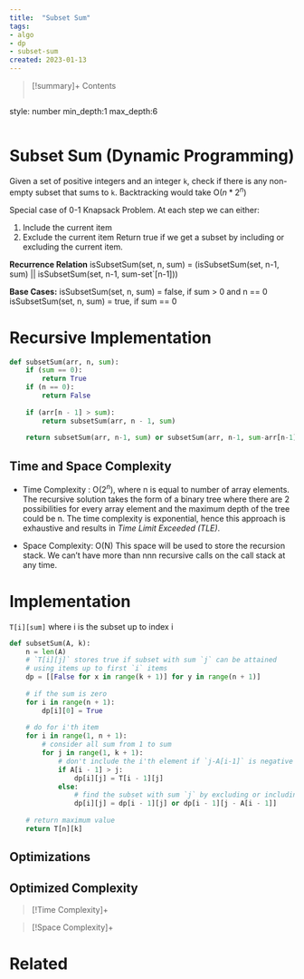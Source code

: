 ```yaml
---
title:  "Subset Sum"
tags:
- algo
- dp
- subset-sum
created: 2023-01-13
---
```


>[!summary]+ Contents
>```toc
style: number
min_depth:1
max_depth:6 
>```


# Subset Sum (Dynamic Programming)
Given a set of positive integers and an integer `k`, check if there is any non-empty subset that sums to `k`.
Backtracking would take O($n * 2^n$)

Special case of 0-1 Knapsack Problem. 
At each step we can either:
1. Include the current item
2. Exclude the current item
Return true if we get a subset by including or excluding the current item.

**Recurrence Relation**
isSubsetSum(set, n, sum) = (isSubsetSum(set, n-1, sum) || isSubsetSum(set, n-1, sum-set`[n-1]))

**Base Cases:**
isSubsetSum(set, n, sum) = false, if sum > 0 and n == 0
isSubsetSum(set, n, sum) = true, if sum == 0

# Recursive Implementation
```python
def subsetSum(arr, n, sum):
    if (sum == 0):
        return True
    if (n == 0):
        return False
 
    if (arr[n - 1] > sum):
        return subsetSum(arr, n - 1, sum)
 
    return subsetSum(arr, n-1, sum) or subsetSum(arr, n-1, sum-arr[n-1])
```

## Time and Space Complexity
- Time Complexity : O($2^n$), where n is equal to number of array elements. The recursive solution takes the form of a binary tree where there are 2 possibilities for every array element and the maximum depth of the tree could be n. The time complexity is exponential, hence this approach is exhaustive and results in _Time Limit Exceeded (TLE)_.
    
- Space Complexity: O(N) This space will be used to store the recursion stack. We can’t have more than nnn recursive calls on the call stack at any time.

# Implementation
`T[i][sum]` where i is the subset up to index i
```python
def subsetSum(A, k):
    n = len(A)
    # `T[i][j]` stores true if subset with sum `j` can be attained
    # using items up to first `i` items
    dp = [[False for x in range(k + 1)] for y in range(n + 1)]
 
    # if the sum is zero
    for i in range(n + 1):
        dp[i][0] = True
 
    # do for i'th item
    for i in range(1, n + 1):
        # consider all sum from 1 to sum
        for j in range(1, k + 1):
            # don't include the i'th element if `j-A[i-1]` is negative
            if A[i - 1] > j:
                dp[i][j] = T[i - 1][j]
            else:
                # find the subset with sum `j` by excluding or including the i'th item
                dp[i][j] = dp[i - 1][j] or dp[i - 1][j - A[i - 1]]
 
    # return maximum value
    return T[n][k]
```

## Optimizations

## Optimized Complexity

>[!Time Complexity]+

>[!Space Complexity]+



# Related
